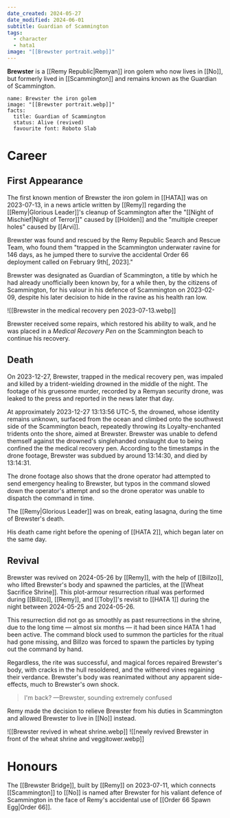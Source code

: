 ```yaml
---
date_created: 2024-05-27
date_modified: 2024-06-01
subtitle: Guardian of Scammington
tags:
  - character
  - hata1
image: "[[Brewster portrait.webp]]"
---
```

**Brewster** is a [[Remy Republic|Remyan]] iron golem who now lives in [[No]], but formerly lived in [[Scammington]] and remains known as the Guardian of Scammington.

```infobox-character
name: Brewster the iron golem
image: "[[Brewster portrait.webp]]"
facts:
  title: Guardian of Scammington
  status: Alive (revived)
  favourite font: Roboto Slab
```

# Career

## First Appearance

The first known mention of Brewster the iron golem in [[HATA]] was on 2023-07-13, in a news article written by [[Remy]] regarding the [[Remy|Glorious Leader]]'s cleanup of Scammington after the "[[Night of Mischief|Night of Terror]]" caused by [[Holden]] and the "multiple creeper holes" caused by [[Arvi]].

Brewster was found and rescued by the Remy Republic Search and Rescue Team, who found them "trapped in the Scammington underwater ravine for 146 days, as he jumped there to survive the accidental Order 66 deployment called on February 9th\[, 2023\]."

Brewster was designated as Guardian of Scammington, a title by which he had already unofficially been known by, for a while then, by the citizens of Scammington, for his valour in his defence of Scammington on 2023-02-09, despite his later decision to hide in the ravine as his health ran low.

![[Brewster in the medical recovery pen 2023-07-13.webp]]

Brewster received some repairs, which restored his ability to walk, and he was placed in a *Medical Recovery Pen* on the Scammington beach to continue his recovery.

## Death

On 2023-12-27, Brewster, trapped in the medical recovery pen, was impaled and killed by a trident-wielding drowned in the middle of the night. The footage of his gruesome murder, recorded by a Remyan security drone, was leaked to the press and reported in the news later that day.

At approximately 2023-12-27 13:13:56 UTC-5, the drowned, whose identity remains unknown, surfaced from the ocean and climbed onto the southwest side of the Scammington beach, repeatedly throwing its Loyalty-enchanted tridents onto the shore, aimed at Brewster. Brewster was unable to defend themself against the drowned's singlehanded onslaught due to being confined the the medical recovery pen. According to the timestamps in the drone footage, Brewster was subdued by around 13:14:30, and died by 13:14:31.

The drone footage also shows that the drone operator had attempted to send emergency healing to Brewster, but typos in the command slowed down the operator's attempt and so the drone operator was unable to dispatch the command in time.

The [[Remy|Glorious Leader]] was on break, eating lasagna, during the time of Brewster's death.

His death came right before the opening of [[HATA 2]], which began later on the same day.

## Revival

Brewster was revived on 2024-05-26 by [[Remy]], with the help of [[Billzo]], who lifted Brewster's body and spawned the particles, at the [[Wheat Sacrifice Shrine]]. This plot-armour resurrection ritual was performed during [[Billzo]], [[Remy]], and [[Toby]]'s revisit to [[HATA 1]] during the night between 2024-05-25 and 2024-05-26. 

This resurrection did not go as smoothly as past resurrections in the shrine, due to the long time — almost six months — it had been since HATA 1 had been active. The command block used to summon the particles for the ritual had gone missing, and Billzo was forced to spawn the particles by typing out the command by hand.

Regardless, the rite was successful, and magical forces repaired Brewster's body, with cracks in the hull resoldered, and the withered vines regaining their verdance. Brewster's body was reanimated without any apparent side-effects, much to Brewster's own shock.

> I'm back?
> —Brewster, sounding extremely confused

Remy made the decision to relieve Brewster from his duties in Scammington and allowed Brewster to live in [[No]] instead.

![[Brewster revived in wheat shrine.webp]]
![[newly revived Brewster in front of the wheat shrine and veggitower.webp]]

# Honours

The [[Brewster Bridge]], built by [[Remy]] on 2023-07-11, which connects [[Scammington]] to [[No]] is named after Brewster for his valiant defence of Scammington in the face of Remy's accidental use of [[Order 66 Spawn Egg|Order 66]].